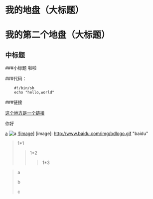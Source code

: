 我的地盘（大标题）
==
我的第二个地盘（大标题）
==
中标题
--
###小标题
啦啦

###代码：

		#!/bin/sh
		echo "hello,world"
		
###链接

[这个地方是一个链接](http://www.baidu.com)

你好






[a](http://www.baidu.com  "index baidu")
![a](http://www.baidu.com/img/bdlogo.gif "baidu")
[![image]](http://www.baidu.com)
[image]: http://www.baidu.com/img/bdlogo.gif "baidu"

>1*1
>>1*2
>>>1*3

>a
>
>b
>
>c